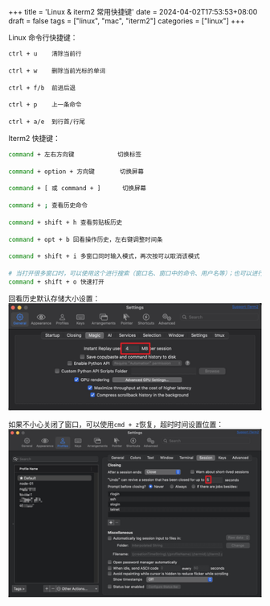 +++
title = 'Linux & iterm2 常用快捷键'
date = 2024-04-02T17:53:53+08:00
draft = false
tags = ["linux", "mac", "iterm2"]
categories = ["linux"]
+++


Linux 命令行快捷键：

```bash
ctrl + u    清除当前行

ctrl + w    删除当前光标的单词

ctrl + f/b  前进后退

ctrl + p    上一条命令

ctrl + a/e  到行首/行尾
```

Iterm2 快捷键：

```bash
command + 左右方向键            切换标签

command + option + 方向键       切换屏幕

command + [ 或 command + ]      切换屏幕

command + ; 查看历史命令

command + shift + h 查看剪贴板历史

command + opt + b 回看操作历史，左右键调整时间条 

command + shift + i 多窗口同时输入模式，再次按可以取消该模式

# 当打开很多窗口时，可以使用这个进行搜索（窗口名、窗口中的命令、用户名等）；也可以进行会话配置等操作。
command + shift + o 快速打开
```

回看历史默认存储大小设置：
![2024-04-03-09-33-TfbJq4](https://raw.githubusercontent.com/zzkrix/blog-images/main/assets/2024-04-03-09-33-TfbJq4.png)

如果不小心关闭了窗口，可以使用`cmd + z`恢复，超时时间设置位置：
![2024-04-03-09-50-CP9eiG](https://raw.githubusercontent.com/zzkrix/blog-images/main/assets/2024-04-03-09-50-CP9eiG.png)

